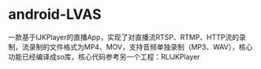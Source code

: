 # android-LVAS
一款基于IJKPlayer的直播App，实现了对直播流RTSP、RTMP、HTTP流的录制，流录制的文件格式为MP4、MOV，支持音频单独录制（MP3、WAV），核心功能已经编译成so库，核心代码参考另一个工程：RLIJKPlayer